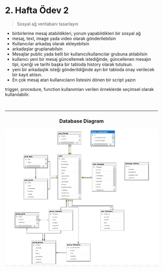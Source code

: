 # 2. Hafta Ödev 2

> Sosyal ağ veritabanı tasarlayın

- birbirlerine mesaj atabildikleri, yorum yapabildikleri bir sosyal ağ 
- mesaj, text, image yada video olarak gönderilebilsin
- Kullanıcılar arkadaş olarak ekleyebilsin
- arkadaşlar gruplanabilsin
- Mesajlar public yada belli bir kullanıcı/kullanıcılar grubuna atılabilsin
- kullanıcı yeni bir mesaj güncellemek istediğinde, güncellenen mesajın tipi, içeriği ve tarihi başka bir tabloda history olarak tutulsun.
- yeni bir arkadaşlık isteği gönderildiğinde ayrı bir tabloda onay verilecek bir kayıt atılsın.
- En çok mesaj atan kullanıcıların listesini dönen bir script yazın

trigger, procedure, function kullanımları verilen örneklerde seçimsel olarak kullanılabilir.

&nbsp;

---

<h3 align="center">Database Diagram</h3>

![alt text](https://github.com/186-Teleperformans-Net-Bootcamp/hafta3-ozgurkurum/blob/main/socialDb.png)
